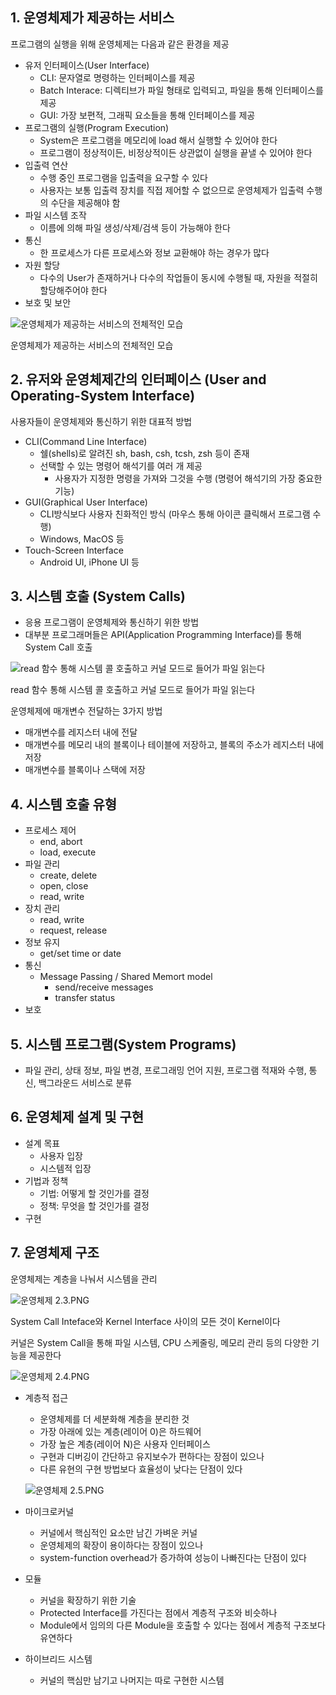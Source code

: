 ## 1. 운영체제가 제공하는 서비스

프로그램의 실행을 위해 운영체제는 다음과 같은 환경을 제공

- 유저 인터페이스(User Interface)
    - CLI: 문자열로 명령하는 인터페이스를 제공
    - Batch Interace: 디렉티브가 파일 형태로 입력되고, 파일을 통해 인터페이스를 제공
    - GUI: 가장 보편적, 그래픽 요소들을 통해 인터페이스를 제공
- 프로그램의 실행(Program Execution)
    - System은 프로그램을 메모리에 load 해서 실행할 수 있어야 한다
    - 프로그램이 정상적이든, 비정상적이든 상관없이 실행을 끝낼 수 있어야 한다
- 입출력 연산
    - 수행 중인 프로그램을 입출력을 요구할 수 있다
    - 사용자는 보통 입출력 장치를 직접 제어할 수 없으므로 운영체제가 입출력 수행의 수단을 제공해야 함
- 파일 시스템 조작
    - 이름에 의해 파일 생성/삭제/검색 등이 가능해야 한다
- 통신
    - 한 프로세스가 다른 프로세스와 정보 교환해야 하는 경우가 많다
- 자원 할당
    - 다수의 User가 존재하거나 다수의 작업들이 동시에 수행될 때, 자원을 적절히 할당해주어야 한다
- 보호 및 보안

![운영체제가 제공하는 서비스의 전체적인 모습](https://i.esdrop.com/d/f/AfOYjCl4ON/Ewjcp3reH0.png)

운영체제가 제공하는 서비스의 전체적인 모습

## 2. 유저와 운영체제간의 인터페이스 **(User and Operating-System Interface)**

사용자들이 운영체제와 통신하기 위한 대표적 방법

- CLI(Command Line Interface)
    - 쉘(shells)로 알려진 sh, bash, csh, tcsh, zsh 등이 존재
    - 선택할 수 있는 명령어 해석기를 여러 개 제공
        - 사용자가 지정한 명령을 가져와 그것을 수행 (명령어 해석기의 가장 중요한 기능)
- GUI(Graphical User Interface)
    - CLI방식보다 사용자 친화적인 방식 (마우스 통해 아이콘 클릭해서 프로그램 수행)
    - Windows, MacOS 등
- Touch-Screen Interface
    - Android UI, iPhone UI 등

## 3. 시스템 호출 **(System Calls)**

- 응용 프로그램이 운영체제와 통신하기 위한 방법
- 대부분 프로그래머들은 API(Application Programming Interface)를 통해 System Call 호출

![read 함수 통해 시스템 콜 호출하고 커널 모드로 들어가 파일 읽는다](https://i.esdrop.com/d/f/AfOYjCl4ON/WVNGdg8giU.png)

read 함수 통해 시스템 콜 호출하고 커널 모드로 들어가 파일 읽는다

운영체제에 매개변수 전달하는 3가지 방법

- 매개변수를 레지스터 내에 전달
- 매개변수를 메모리 내의 블록이나 테이블에 저장하고, 블록의 주소가 레지스터 내에 저장
- 매개변수를 블록이나 스택에 저장

## 4. 시스템 호출 유형

- 프로세스 제어
    - end, abort
    - load, execute
- 파일 관리
    - create, delete
    - open, close
    - read, write
- 장치 관리
    - read, write
    - request, release
- 정보 유지
    - get/set time or date
- 통신
    - Message Passing / Shared Memort model
        - send/receive messages
        - transfer status
- 보호

## 5. 시스템 프로그램(System Programs)

- 파일 관리, 상태 정보, 파일 변경, 프로그래밍 언어 지원, 프로그램 적재와 수행, 통신, 백그라운드 서비스로 분류

## 6. 운영체제 설계 및 구현

- 설계 목표
    - 사용자 입장
    - 시스템적 입장
- 기법과 정책
    - 기법: 어떻게 할 것인가를 결정
    - 정책: 무엇을 할 것인가를 결정
- 구현
    
    

## 7. 운영체제 구조

운영체제는 계층을 나눠서 시스템을 관리

![운영체제 2.3.PNG](https://i.esdrop.com/d/f/AfOYjCl4ON/tKrYA6b4Vk.png)

System Call Inteface와 Kernel Interface 사이의 모든 것이 Kernel이다

커널은 System Call을 통해 파일 시스템, CPU 스케줄링, 메모리 관리 등의 다양한 기능을 제공한다

![운영체제 2.4.PNG](https://i.esdrop.com/d/f/AfOYjCl4ON/GtAMnNBCNB.png)

- 계층적 접근
    - 운영체제를 더 세분화해 계층을 분리한 것
    - 가장 아래에 있는 계층(레이어 0)은 하드웨어
    - 가장 높은 계층(레이어 N)은 사용자 인터페이스
    - 구현과 디버깅이 간단하고 유지보수가 편하다는 장점이 있으나
    - 다른 유현의 구현 방법보다 효율성이 낮다는 단점이 있다
    
    ![운영체제 2.5.PNG](https://i.esdrop.com/d/f/AfOYjCl4ON/NSXvfHHT58.png)
    
- 마이크로커널
    - 커널에서 핵심적인 요소만 남긴 가벼운 커널
    - 운영체제의 확장이 용이하다는 장점이 있으나
    - system-function overhead가 증가하여 성능이 나빠진다는 단점이 있다

- 모듈
    - 커널을 확장하기 위한 기술
    - Protected Interface를 가진다는 점에서 계층적 구조와 비슷하나
    - Module에서 임의의 다른 Module을 호출할 수 있다는 점에서 계층적 구조보다 유연하다

- 하이브리드 시스템
    - 커널의 핵심만 남기고 나머지는 따로 구현한 시스템